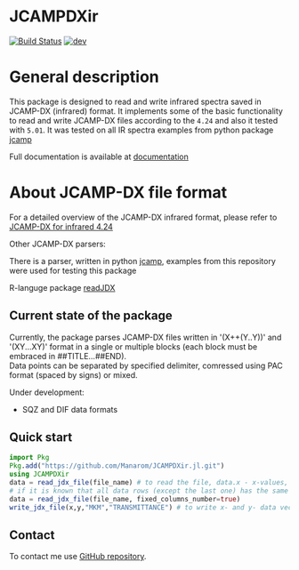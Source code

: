 # JCAMPDXir

[![Build Status](https://github.com/Manarom/JCAMPDXir.jl/actions/workflows/CI.yml/badge.svg?branch=main)](https://github.com/Manarom/JCAMPDXir.jl/actions/workflows/CI.yml?query=branch%3Amain)
[![dev](https://img.shields.io/badge/docs-dev-blue.svg)](https://manarom.github.io/JCAMPDXir.jl)

# General description

This package is designed to read and write infrared spectra saved in JCAMP-DX (infrared) format.
It implements some of the basic functionality to read  and write JCAMP-DX files
according to the `4.24` and also it tested with `5.01`. 
It was tested on all IR spectra examples from python package [jcamp](https://github.com/nzhagen/jcamp.git) 

Full  documentation is available at  [documentation](https://manarom.github.io/JCAMPDXir.jl/)

# About JCAMP-DX file format

For a detailed overview of the JCAMP-DX infrared format, please refer to
[JCAMP-DX for infrared 4.24](https://iupac.org/what-we-do/digital-standards/jcamp-dx/)

Other JCAMP-DX parsers:

There is a parser, written in python [jcamp](https://github.com/nzhagen/jcamp.git), 
examples from this repository were used for testing this package

R-languge package [readJDX](https://github.com/bryanhanson/readJDX.git)

## Current state of the package

Currently, the package parses JCAMP-DX files written in  '(X++(Y..Y))' and '(XY...XY)' format 
in a single or multiple blocks (each block must be embraced in ##TITLE...##END).  
Data points can be separated by specified delimiter, comressed using PAC format (spaced by signs) or mixed.

Under development:
 - SQZ and DIF data formats


## Quick start

```julia
import Pkg 
Pkg.add("https://github.com/Manarom/JCAMPDXir.jl.git")
using JCAMPDXir
data = read_jdx_file(file_name) # to read the file, data.x - x-values, data.y - y values, data.headers - file headers
# if it is known that all data rows (except the last one) has the same number of numbers, the following version is a liitle faster:
data = read_jdx_file(file_name, fixed_columns_number=true) 
write_jdx_file(x,y,"MKM","TRANSMITTANCE") # to write x- and y- data vectors of the sama size

```

## Contact
To contact me use [GitHub repository](https://github.com/Manarom).
